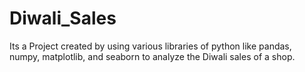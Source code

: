 # Diwali_Sales

Its a Project created by using various libraries of python like pandas, numpy, matplotlib, and seaborn to analyze the Diwali sales of a shop.
